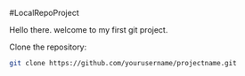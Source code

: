 #LocalRepoProject

Hello there. welcome to my first git project.

Clone the repository:
   ```bash
   git clone https://github.com/yourusername/projectname.git
